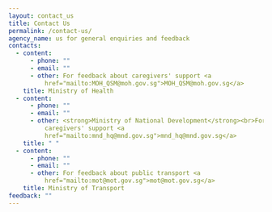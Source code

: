 ```yaml
---
layout: contact_us
title: Contact Us
permalink: /contact-us/
agency_name: us for general enquiries and feedback
contacts:
  - content:
      - phone: ""
      - email: ""
      - other: For feedback about caregivers' support <a
          href="mailto:MOH_QSM@moh.gov.sg">MOH_QSM@moh.gov.sg</a>
    title: Ministry of Health
  - content:
      - phone: ""
      - email: ""
      - other: <strong>Ministry of National Development</strong><br>For feedback about
          caregivers' support <a
          href="mailto:mnd_hq@mnd.gov.sg">mnd_hq@mnd.gov.sg</a>
    title: " "
  - content:
      - phone: ""
      - email: ""
      - other: For feedback about public transport <a
          href="mailto:mot@mot.gov.sg">mot@mot.gov.sg</a>
    title: Ministry of Transport
feedback: ""
---
```

